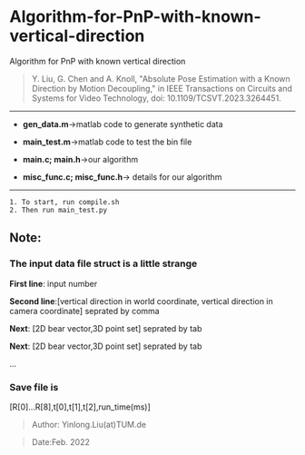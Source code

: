 # Algorithm-for-PnP-with-known-vertical-direction
Algorithm for PnP with known vertical direction
>Y. Liu, G. Chen and A. Knoll, "Absolute Pose Estimation with a Known Direction by Motion Decoupling," in IEEE Transactions on Circuits and Systems for Video Technology, doi: 10.1109/TCSVT.2023.3264451.
***********

+ **gen_data.m**->matlab code to generate synthetic data
+ **main_test.m**->matlab code to test the bin file


+ **main.c; main.h**->our algorithm
+ **misc_func.c; misc_func.h**-> details for our algorithm
**************
```
1. To start, run compile.sh
2. Then run main_test.py 
```

## Note:

### The input data file struct is a little strange

**First line**: input number

**Second line**:[vertical direction in world coordinate, vertical direction in camera coordinate] seprated by comma

**Next**: [2D bear vector,3D point set] seprated by tab

**Next**: [2D bear vector,3D point set] seprated by tab

...

### Save file is
[R[0]...R[8],t[0],t[1],t[2],run_time(ms)]

  >Author: Yinlong.Liu(at)TUM.de
  
  >Date:Feb. 2022


